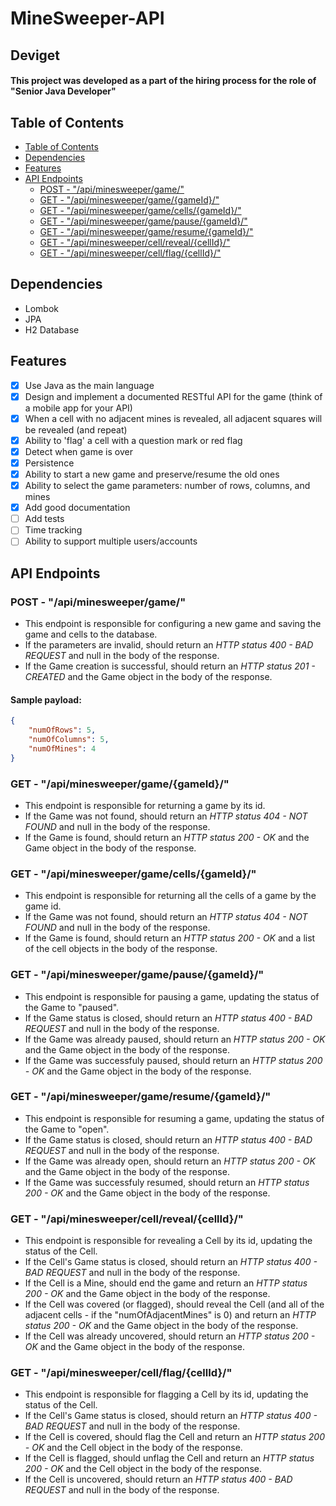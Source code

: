 # MineSweeper-API 
## Deviget
#### This project was developed as a part of the hiring process for the role of "Senior Java Developer"

## Table of Contents
<!--ts-->
* [Table of Contents](#table-of-contents)
* [Dependencies](#dependencies)
* [Features](#features)
* [API Endpoints](#api-endpoints)
    * [POST - "/api/minesweeper/game/"](#post---apiminesweepergame)
    * [GET - "/api/minesweeper/game/{gameId}/"](#get---apiminesweepergamegameid)
    * [GET - "/api/minesweeper/game/cells/{gameId}/"](#get---apiminesweepergamecellsgameid)
    * [GET - "/api/minesweeper/game/pause/{gameId}/"](#get---apiminesweepergamepausegameid)
    * [GET - "/api/minesweeper/game/resume/{gameId}/"](#get---apiminesweepergameresumegameid)
    * [GET - "/api/minesweeper/cell/reveal/{cellId}/"](#get---apiminesweepercellrevealcellid)
    * [GET - "/api/minesweeper/cell/flag/{cellId}/"](#get---apiminesweepercellflagcellid)
<!--te-->

## Dependencies
* Lombok
* JPA
* H2 Database

## Features
- [x] Use Java as the main language
- [x] Design and implement a documented RESTful API for the game (think of a mobile app for your API)
- [x] When a cell with no adjacent mines is revealed, all adjacent squares will be revealed (and repeat)
- [x] Ability to 'flag' a cell with a question mark or red flag
- [x] Detect when game is over
- [x] Persistence
- [x] Ability to start a new game and preserve/resume the old ones
- [x] Ability to select the game parameters: number of rows, columns, and mines
- [x] Add good documentation
- [ ] Add tests
- [ ] Time tracking
- [ ] Ability to support multiple users/accounts

## API Endpoints
### POST - "/api/minesweeper/game/"
* This endpoint is responsible for configuring a new game and saving the game and cells to the database. </br>
* If the parameters are invalid, should return an *HTTP status 400 - BAD REQUEST* and null in the body of the response. </br>
* If the Game creation is successful, should return an *HTTP status 201 - CREATED* and the Game object in the body of the response.

#### Sample payload:
```json
{
    "numOfRows": 5,
    "numOfColumns": 5,
    "numOfMines": 4
}
```

### GET - "/api/minesweeper/game/{gameId}/"
* This endpoint is responsible for returning a game by its id. </br>
* If the Game was not found, should return an *HTTP status 404 - NOT FOUND* and null in the body of the response. </br>
* If the Game is found, should return an *HTTP status 200 - OK* and the Game object in the body of the response.

### GET - "/api/minesweeper/game/cells/{gameId}/"
* This endpoint is responsible for returning all the cells of a game by the game id. </br>
* If the Game was not found, should return an *HTTP status 404 - NOT FOUND* and null in the body of the response. </br>
* If the Game is found, should return an *HTTP status 200 - OK* and a list of the cell objects in the body of the response.

### GET - "/api/minesweeper/game/pause/{gameId}/"
* This endpoint is responsible for pausing a game, updating the status of the Game to "paused". </br>
* If the Game status is closed, should return an *HTTP status 400 - BAD REQUEST* and null in the body of the response. </br>
* If the Game was already paused, should return an *HTTP status 200 - OK* and the Game object in the body of the response. </br>
* If the Game was successfuly paused, should return an *HTTP status 200 - OK* and the Game object in the body of the response.

### GET - "/api/minesweeper/game/resume/{gameId}/"
* This endpoint is responsible for resuming a game, updating the status of the Game to "open". </br>
* If the Game status is closed, should return an *HTTP status 400 - BAD REQUEST* and null in the body of the response. </br>
* If the Game was already open, should return an *HTTP status 200 - OK* and the Game object in the body of the response. </br>
* If the Game was successfuly resumed, should return an *HTTP status 200 - OK* and the Game object in the body of the response.

### GET - "/api/minesweeper/cell/reveal/{cellId}/"
* This endpoint is responsible for revealing a Cell by its id, updating the status of the Cell. </br>
* If the Cell's Game status is closed, should return an *HTTP status 400 - BAD REQUEST* and null in the body of the response. </br>
* If the Cell is a Mine, should end the game and return an *HTTP status 200 - OK* and the Game object in the body of the response. </br>
* If the Cell was covered (or flagged), should reveal the Cell (and all of the adjacent cells - if the "numOfAdjacentMines" is 0) and return an *HTTP status 200 - OK* and the Game object in the body of the response. </br>
* If the Cell was already uncovered, should return an *HTTP status 200 - OK* and the Game object in the body of the response. </br>

### GET - "/api/minesweeper/cell/flag/{cellId}/"
* This endpoint is responsible for flagging a Cell by its id, updating the status of the Cell. </br>
* If the Cell's Game status is closed, should return an *HTTP status 400 - BAD REQUEST* and null in the body of the response. </br>
* If the Cell is covered, should flag the Cell and return an *HTTP status 200 - OK* and the Cell object in the body of the response. </br>
* If the Cell is flagged, should unflag the Cell and return an *HTTP status 200 - OK* and the Cell object in the body of the response. </br>
* If the Cell is uncovered, should return an *HTTP status 400 - BAD REQUEST* and null in the body of the response. </br>
